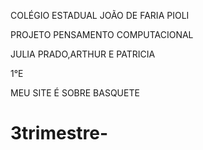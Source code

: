 COLÉGIO ESTADUAL JOÃO DE FARIA PIOLI

PROJETO PENSAMENTO COMPUTACIONAL

JULIA PRADO,ARTHUR E PATRICIA

1°E

MEU SITE É SOBRE BASQUETE

# 3trimestre-
